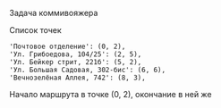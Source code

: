 Задача коммивояжера

Список точек

    'Почтовое отделение': (0, 2),
    'Ул. Грибоедова, 104/25': (2, 5),
    'Ул. Бейкер стрит, 221б': (5, 2),
    'Ул. Большая Садовая, 302-бис': (6, 6),
    'Вечнозелёная Аллея, 742': (8, 3),
    
    
Начало маршрута в точке (0, 2), окончание в ней же
